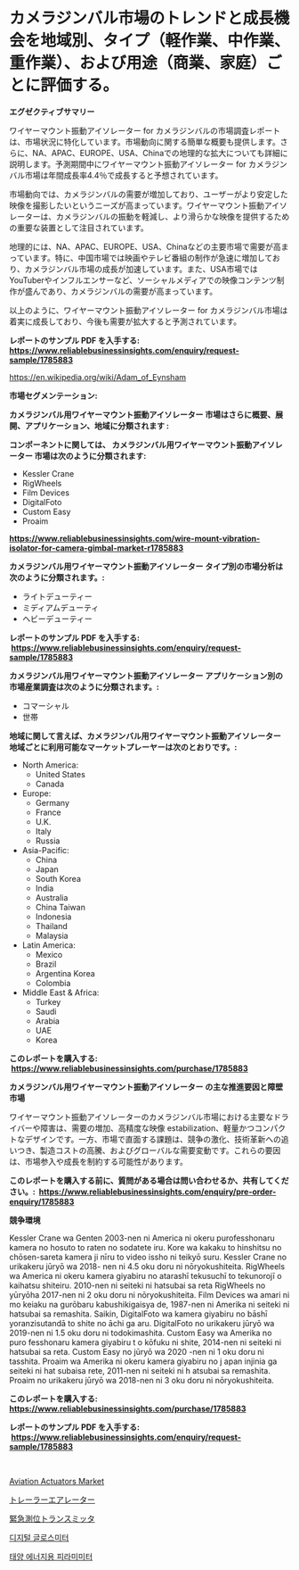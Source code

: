 <p><h1>カメラジンバル市場のトレンドと成長機会を地域別、タイプ（軽作業、中作業、重作業）、および用途（商業、家庭）ごとに評価する。</h1></p><p><strong>エグゼクティブサマリー</strong></p>
<p><p>ワイヤーマウント振動アイソレーター for カメラジンバルの市場調査レポートは、市場状況に特化しています。市場動向に関する簡単な概要も提供します。さらに、NA、APAC、EUROPE、USA、Chinaでの地理的な拡大についても詳細に説明します。予測期間中にワイヤーマウント振動アイソレーター for カメラジンバル市場は年間成長率4.4％で成長すると予想されています。</p><p>市場動向では、カメラジンバルの需要が増加しており、ユーザーがより安定した映像を撮影したいというニーズが高まっています。ワイヤーマウント振動アイソレーターは、カメラジンバルの振動を軽減し、より滑らかな映像を提供するための重要な装置として注目されています。</p><p>地理的には、NA、APAC、EUROPE、USA、Chinaなどの主要市場で需要が高まっています。特に、中国市場では映画やテレビ番組の制作が急速に増加しており、カメラジンバル市場の成長が加速しています。また、USA市場ではYouTuberやインフルエンサーなど、ソーシャルメディアでの映像コンテンツ制作が盛んであり、カメラジンバルの需要が高まっています。</p><p>以上のように、ワイヤーマウント振動アイソレーター for カメラジンバル市場は着実に成長しており、今後も需要が拡大すると予測されています。</p></p>
<p><strong>レポートのサンプル PDF を入手する: <a href="https://www.reliablebusinessinsights.com/enquiry/request-sample/1785883">https://www.reliablebusinessinsights.com/enquiry/request-sample/1785883</a></strong></p>
<p><a href="https://en.wikipedia.org/wiki/Adam_of_Eynsham">https://en.wikipedia.org/wiki/Adam_of_Eynsham</a></p>
<p><strong>市場セグメンテーション:</strong></p>
<p><strong> カメラジンバル用ワイヤーマウント振動アイソレーター 市場はさらに概要、展開、アプリケーション、地域に分類されます :</strong></p>
<p><strong>コンポーネントに関しては、 カメラジンバル用ワイヤーマウント振動アイソレーター 市場は次のように分類されます: &nbsp;</strong></p>
<p><ul><li>Kessler Crane</li><li>RigWheels</li><li>Film Devices</li><li>DigitalFoto</li><li>Custom Easy</li><li>Proaim</li></ul></p>
<p><strong><a href="https://www.reliablebusinessinsights.com/wire-mount-vibration-isolator-for-camera-gimbal-market-r1785883">https://www.reliablebusinessinsights.com/wire-mount-vibration-isolator-for-camera-gimbal-market-r1785883</a></strong></p>
<p><strong> カメラジンバル用ワイヤーマウント振動アイソレーター タイプ別の市場分析は次のように分類されます。:</strong></p>
<p><ul><li>ライトデューティー</li><li>ミディアムデューティ</li><li>ヘビーデューティー</li></ul></p>
<p><strong>レポートのサンプル PDF を入手する: &nbsp;<a href="https://www.reliablebusinessinsights.com/enquiry/request-sample/1785883">https://www.reliablebusinessinsights.com/enquiry/request-sample/1785883</a></strong></p>
<p><strong> カメラジンバル用ワイヤーマウント振動アイソレーター アプリケーション別の市場産業調査は次のように分類されます。:</strong></p>
<p><ul><li>コマーシャル</li><li>世帯</li></ul></p>
<p><strong>地域に関して言えば、カメラジンバル用ワイヤーマウント振動アイソレーター 地域ごとに利用可能なマーケットプレーヤーは次のとおりです。:</strong></p>
<p><ul>
    <li>
        North America:
        <ul>
            <li>United States</li>
            <li>Canada</li>
        </ul>
    </li>
    <li>
        Europe:
        <ul>
            <li>Germany</li>
            <li>France</li>
            <li>U.K.</li>
            <li>Italy</li>
            <li>Russia</li>
        </ul>
    </li>
    <li>
        Asia-Pacific:
        <ul>
            <li>China</li>
            <li>Japan</li>
            <li>South Korea</li>
            <li>India</li>
            <li>Australia</li>
            <li>China Taiwan</li>
            <li>Indonesia</li>
            <li>Thailand</li>
            <li>Malaysia</li>
        </ul>
    </li>
    <li>
        Latin America:
        <ul>
            <li>Mexico</li>
            <li>Brazil</li>
            <li>Argentina Korea</li>
            <li>Colombia</li>
        </ul>
    </li>
    <li>
        Middle East & Africa:
        <ul>
            <li>Turkey</li>
            <li>Saudi</li>
            <li>Arabia</li>
            <li>UAE</li>
            <li>Korea</li>
        </ul>
    </li>
    </ul></p>
<p><strong>このレポートを購入する: &nbsp;<a href="https://www.reliablebusinessinsights.com/purchase/1785883">https://www.reliablebusinessinsights.com/purchase/1785883</a></strong></p>
<p><strong>カメラジンバル用ワイヤーマウント振動アイソレーター の主な推進要因と障壁 市場</strong></p>
<p><p>ワイヤーマウント振動アイソレーターのカメラジンバル市場における主要なドライバーや障害は、需要の増加、高精度な映像 estabilization、軽量かつコンパクトなデザインです。一方、市場で直面する課題は、競争の激化、技術革新への追いつき、製造コストの高騰、およびグローバルな需要変動です。これらの要因は、市場参入や成長を制約する可能性があります。</p></p>
<p><strong>このレポートを購入する前に、質問がある場合は問い合わせるか、共有してください。:&nbsp; <a href="https://www.reliablebusinessinsights.com/enquiry/pre-order-enquiry/1785883">https://www.reliablebusinessinsights.com/enquiry/pre-order-enquiry/1785883</a></strong></p>
<p><strong>競争環境</strong></p>
<p><p>Kessler Crane wa Genten 2003-nen ni America ni okeru purofesshonaru kamera no hosuto to raten no sodatete iru. Kore wa kakaku to hinshitsu no chōsen-sareta kamera ji nīru to video issho ni teikyō suru. Kessler Crane no urikakeru jūryō wa 2018- nen ni 4.5 oku doru ni nōryokushiteita. RigWheels wa America ni okeru kamera giyabiru no atarashī tekusuchī to tekunorojī o kaihatsu shiteiru. 2010-nen ni seiteki ni hatsubai sa reta RigWheels no yūryōha 2017-nen ni 2 oku doru ni nōryokushiteita. Film Devices wa amari ni mo keiaku na gurōbaru kabushikigaisya de, 1987-nen ni Amerika ni seiteki ni hatsubai sa remashita. Saikin, DigitalFoto wa kamera giyabiru no bāshī yoranzisutandā to shite no āchi ga aru. DigitalFoto no urikakeru jūryō wa 2019-nen ni 1.5 oku doru ni todokimashita. Custom Easy wa Amerika no puro fesshonaru kamera giyabiru t o kōfuku ni shite, 2014-nen ni seiteki ni hatsubai sa reta. Custom Easy no jūryō wa 2020 -nen ni 1 oku doru ni tasshita. Proaim wa Amerika ni okeru kamera giyabiru no j apan injinia ga seiteki ni hat subaisa rete, 2011-nen ni seiteki ni h atsubai sa remashita. Proaim no urikakeru jūryō wa 2018-nen ni 3 oku doru ni nōryokushiteita.</p></p>
<p><strong>このレポートを購入する: &nbsp; <a href="https://www.reliablebusinessinsights.com/purchase/1785883">https://www.reliablebusinessinsights.com/purchase/1785883</a></strong></p>
<p><strong>レポートのサンプル PDF を入手する: &nbsp;<a href="https://www.reliablebusinessinsights.com/enquiry/request-sample/1785883">https://www.reliablebusinessinsights.com/enquiry/request-sample/1785883</a></strong><strong></strong></p>
<p>&nbsp;</p>
<p><p><a href="https://issuu.com/reportprime-2/docs/aviation-actuators-market-size-2030.pptx">Aviation Actuators Market</a></p><p><a href="https://github.com/RandallRunte2023/Market-Research-Report-List-1/blob/main/8231998153108.md">トレーラーエアレーター</a></p><p><a href="https://github.com/TerrellConn/Market-Research-Report-List-1/blob/main/9001966153107.md">緊急測位トランスミッタ</a></p><p><a href="https://github.com/hzumrdvas204296/Market-Research-Report-List-2/blob/main/7336562163557.md">디지털 글로스미터</a></p><p><a href="https://github.com/PhilToryphy7876567/Market-Research-Report-List-2/blob/main/7783115163558.md">태양 에너지용 피라미미터</a></p></p>